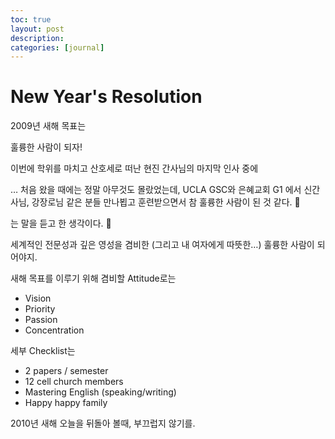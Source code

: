 ```yaml
---
toc: true
layout: post
description:
categories: [journal]
---
```

# New Year's Resolution

2009년 새해 목표는

훌륭한 사람이 되자!

이번에 학위를 마치고 산호세로 떠난 현진 간사님의 마지막 인사 중에

… 처음 왔을 때에는 정말 아무것도 몰랐었는데, UCLA GSC와 은혜교회 G1 에서 신간사님, 강장로님 같은 분들 만나뵙고 훈련받으면서 참 훌륭한 사람이 된 것 같다. 🙂

는 말을 듣고 한 생각이다. 🙂

세계적인 전문성과 깊은 영성을 겸비한 (그리고 내 여자에게 따뜻한…) 훌륭한 사람이 되어야지.

새해 목표를 이루기 위해 겸비할 Attitude로는

* Vision
* Priority
* Passion
* Concentration

세부 Checklist는

* 2 papers / semester
* 12 cell church members
* Mastering English (speaking/writing)
* Happy happy family

2010년 새해 오늘을 뒤돌아 볼때, 부끄럽지 않기를.